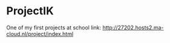 # ProjectIK
One of my first projects at school 
link: http://27202.hosts2.ma-cloud.nl/project/index.html
